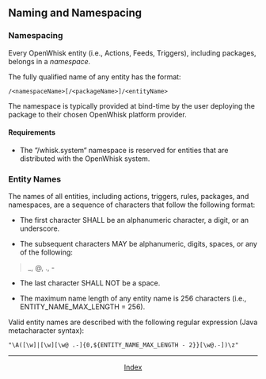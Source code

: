 <!--
#
# Licensed to the Apache Software Foundation (ASF) under one or more
# contributor license agreements.  See the NOTICE file distributed with
# this work for additional information regarding copyright ownership.
# The ASF licenses this file to You under the Apache License, Version 2.0
# (the "License"); you may not use this file except in compliance with
# the License.  You may obtain a copy of the License at
#
#     http://www.apache.org/licenses/LICENSE-2.0
#
# Unless required by applicable law or agreed to in writing, software
# distributed under the License is distributed on an "AS IS" BASIS,
# WITHOUT WARRANTIES OR CONDITIONS OF ANY KIND, either express or implied.
# See the License for the specific language governing permissions and
# limitations under the License.
#
-->

## Naming and Namespacing

### Namespacing

Every OpenWhisk entity (i.e., Actions, Feeds, Triggers), including
packages, belongs in a *namespace.*

The fully qualified name of any entity has the format:

```
/<namespaceName>[/<packageName>]/<entityName>
```

The namespace is typically provided at bind-time by the user deploying
the package to their chosen OpenWhisk platform provider.

#### Requirements

-   The “/whisk.system“ namespace is reserved for entities that are
    distributed with the OpenWhisk system.

### Entity Names

The names of all entities, including actions, triggers, rules, packages,
and namespaces, are a sequence of characters that follow the following
format:

-   The first character SHALL be an alphanumeric character, a digit, or
    an underscore.

-   The subsequent characters MAY be alphanumeric, digits, spaces, or
    any of the following:

> \_, @, ., -

-   The last character SHALL NOT be a space.

-   The maximum name length of any entity name is 256 characters (i.e.,
    ENTITY\_NAME\_MAX\_LENGTH = 256).

Valid entity names are described with the following regular expression
(Java metacharacter syntax):

```
"\A([\w]|[\w][\w@ .-]{0,${ENTITY_NAME_MAX_LENGTH - 2}}[\w@.-])\z"
```

<!--
 Bottom Navigation
-->
---
<html>
<div align="center">
<a href="../README.md#index">Index</a>
</div>
</html>
